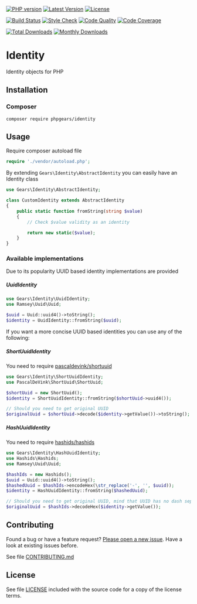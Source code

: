 [![PHP version](https://img.shields.io/badge/PHP-%3E%3D7.1-8892BF.svg?style=flat-square)](http://php.net)
[![Latest Version](https://img.shields.io/packagist/v/phpgears/identity.svg?style=flat-square)](https://packagist.org/packages/phpgears/identity)
[![License](https://img.shields.io/github/license/phpgears/identity.svg?style=flat-square)](https://github.com/phpgears/identity/blob/master/LICENSE)

[![Build Status](https://img.shields.io/travis/phpgears/identity.svg?style=flat-square)](https://travis-ci.org/phpgears/identity)
[![Style Check](https://styleci.io/repos/149015417/shield)](https://styleci.io/repos/149015417)
[![Code Quality](https://img.shields.io/scrutinizer/g/phpgears/identity.svg?style=flat-square)](https://scrutinizer-ci.com/g/phpgears/identity)
[![Code Coverage](https://img.shields.io/coveralls/phpgears/identity.svg?style=flat-square)](https://coveralls.io/github/phpgears/identity)

[![Total Downloads](https://img.shields.io/packagist/dt/phpgears/identity.svg?style=flat-square)](https://packagist.org/packages/phpgears/identity/stats)
[![Monthly Downloads](https://img.shields.io/packagist/dm/phpgears/identity.svg?style=flat-square)](https://packagist.org/packages/phpgears/identity/stats)

# Identity

Identity objects for PHP

## Installation

### Composer

```
composer require phpgears/identity
```

## Usage

Require composer autoload file

```php
require './vendor/autoload.php';
```

By extending `Gears\Identity\AbstractIdentity` you can easily have an Identity class

```php
use Gears\Identity\AbstractIdentity;

class CustomIdentity extends AbstractIdentity
{
    public static function fromString(string $value)
    {
        // Check $value validity as an identity

        return new static($value);
    }
}
```

### Available implementations

Due to its popularity UUID based identity implementations are provided

##### UuidIdentity

```php
use Gears\Identity\UuidIdentity;
use Ramsey\Uuid\Uuid;

$uuid = Uuid::uuid4()->toString();
$identity = UuidIdentity::fromString($uuid);
```

If you want a more concise UUID based identities you can use any of the following:

##### ShortUuidIdentity

You need to require [pascaldevink/shortuuid](https://github.com/pascaldevink/shortuuid)

```php
use Gears\Identity\ShortUuidIdentity;
use PascalDeVink\ShortUuid\ShortUuid;

$shortUuid = new ShortUuid();
$identity = ShortUuidIdentity::fromString($shortUuid->uuid4());

// Should you need to get original UUID
$originalUuid = $shortUuid->decode($identity->getValue())->toString();
```

##### HashUuidIdentity

You need to require [hashids/hashids](https://github.com/ivanakimov/hashids.php)

```php
use Gears\Identity\HashUuidIdentity;
use Hashids\Hashids;
use Ramsey\Uuid\Uuid;

$hashIds = new Hashids();
$uuid = Uuid::uuid4()->toString();
$hashedUuid = $hashIds->encodeHex(\str_replace('-', '', $uuid));
$identity = HashUuidIdentity::fromString($hashedUuid);

// Should you need to get original UUID, mind that UUID has no dash separators
$originalUuid = $hashIds->decodeHex($identity->getValue());
```

## Contributing

Found a bug or have a feature request? [Please open a new issue](https://github.com/phpgears/identity/issues). Have a look at existing issues before.

See file [CONTRIBUTING.md](https://github.com/phpgears/identity/blob/master/CONTRIBUTING.md)

## License

See file [LICENSE](https://github.com/phpgears/identity/blob/master/LICENSE) included with the source code for a copy of the license terms.
